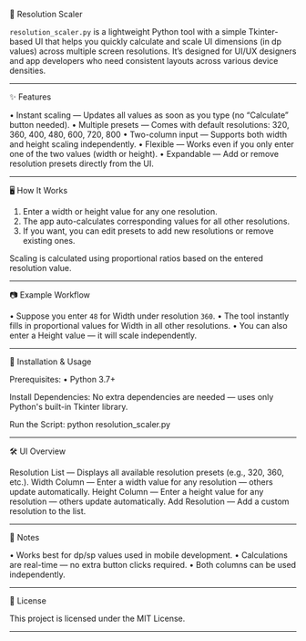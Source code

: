 📏 Resolution Scaler

`resolution_scaler.py` is a lightweight Python tool with a simple Tkinter-based UI that helps you quickly calculate and scale UI dimensions (in dp values) across multiple screen resolutions.
It’s designed for UI/UX designers and app developers who need consistent layouts across various device densities.

---

✨ Features

• Instant scaling — Updates all values as soon as you type (no “Calculate” button needed).
• Multiple presets — Comes with default resolutions:
320, 360, 400, 480, 600, 720, 800
• Two-column input — Supports both width and height scaling independently.
• Flexible — Works even if you only enter one of the two values (width or height).
• Expandable — Add or remove resolution presets directly from the UI.

---

🖥 How It Works

1. Enter a width or height value for any one resolution.
2. The app auto-calculates corresponding values for all other resolutions.
3. If you want, you can edit presets to add new resolutions or remove existing ones.

Scaling is calculated using proportional ratios based on the entered resolution value.

---

📷 Example Workflow

• Suppose you enter `48` for Width under resolution `360`.
• The tool instantly fills in proportional values for Width in all other resolutions.
• You can also enter a Height value — it will scale independently.

---

🚀 Installation & Usage

Prerequisites:
• Python 3.7+

Install Dependencies:
No extra dependencies are needed — uses only Python's built-in Tkinter library.

Run the Script:
python resolution\_scaler.py

---

🛠 UI Overview

Resolution List — Displays all available resolution presets (e.g., 320, 360, etc.).
Width Column — Enter a width value for any resolution — others update automatically.
Height Column — Enter a height value for any resolution — others update automatically.
Add Resolution — Add a custom resolution to the list.

---

📌 Notes

• Works best for dp/sp values used in mobile development.
• Calculations are real-time — no extra button clicks required.
• Both columns can be used independently.

---

📄 License

This project is licensed under the MIT License.

---


